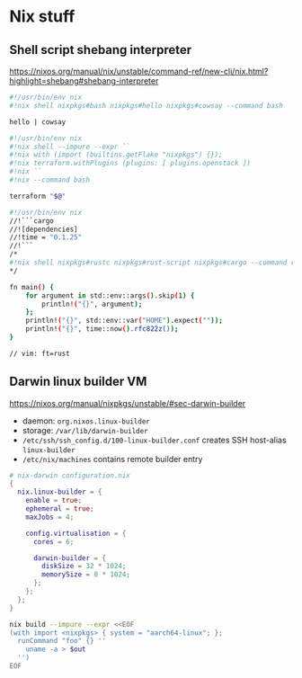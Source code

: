 # Nix stuff

## Shell script shebang interpreter

<https://nixos.org/manual/nix/unstable/command-ref/new-cli/nix.html?highlight=shebang#shebang-interpreter>

```sh
#!/usr/bin/env nix
#!nix shell nixpkgs#bash nixpkgs#hello nixpkgs#cowsay --command bash

hello | cowsay
```

```sh
#!/usr/bin/env nix
#!nix shell --impure --expr ``
#!nix with (import (builtins.getFlake "nixpkgs") {});
#!nix terraform.withPlugins (plugins: [ plugins.openstack ])
#!nix ``
#!nix --command bash

terraform "$@"
```

````sh
#!/usr/bin/env nix
//!```cargo
//![dependencies]
//!time = "0.1.25"
//!```
/*
#!nix shell nixpkgs#rustc nixpkgs#rust-script nixpkgs#cargo --command rust-script
*/

fn main() {
    for argument in std::env::args().skip(1) {
        println!("{}", argument);
    };
    println!("{}", std::env::var("HOME").expect(""));
    println!("{}", time::now().rfc822z());
}

// vim: ft=rust
````

## Darwin linux builder VM

<https://nixos.org/manual/nixpkgs/unstable/#sec-darwin-builder>

- daemon: `org.nixos.linux-builder`
- storage: `/var/lib/darwin-builder`
- `/etc/ssh/ssh_config.d/100-linux-builder.conf` creates SSH host-alias `linux-builder`
- `/etc/nix/machines` contains remote builder entry

```nix
# nix-darwin configuration.nix
{
  nix.linux-builder = {
    enable = true;
    ephemeral = true;
    maxJobs = 4;

    config.virtualisation = {
      cores = 6;

      darwin-builder = {
        diskSize = 32 * 1024;
        memorySize = 8 * 1024;
      };
    };
  };
}
```

```sh
nix build --impure --expr <<EOF
(with import <nixpkgs> { system = "aarch64-linux"; };
  runCommand "foo" {} ''
    uname -a > $out
  '')
EOF
```
